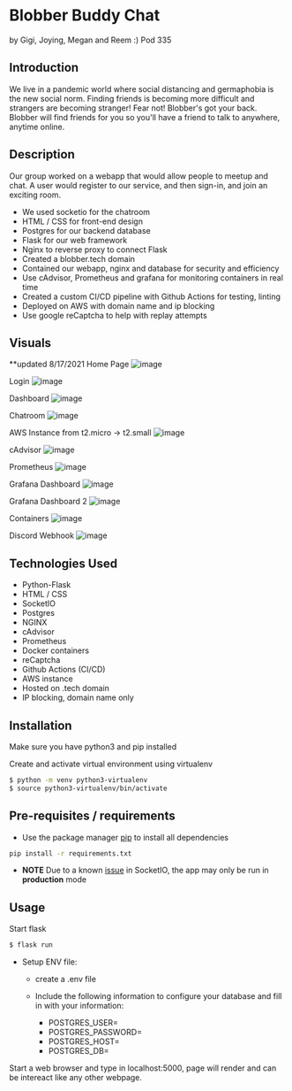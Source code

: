 
# Blobber Buddy Chat

by Gigi, Joying, Megan and Reem :)
Pod 335

## Introduction

We live in a pandemic world where social distancing and germaphobia is the new social norm. 
Finding friends is becoming more difficult and strangers are becoming stranger! Fear not! Blobber's got your
back. Blobber will find friends for you so you'll have a friend to talk to anywhere, anytime online.

## Description

Our group worked on a webapp that would allow people to meetup and chat. A user 
would register to our service, and then sign-in, and join an exciting room. 

 - We used socketio for the chatroom
 - HTML / CSS for front-end design
 - Postgres for our backend database
 - Flask for our web framework
 - Nginx to reverse proxy to connect Flask
 - Created a blobber.tech domain
 - Contained our webapp, nginx and database for security and efficiency 
 - Use cAdvisor, Prometheus and grafana for monitoring containers in real time
 - Created a custom CI/CD pipeline with Github Actions for testing, linting
 - Deployed on AWS with domain name and ip blocking
 - Use google reCaptcha to help with replay attempts

## Visuals 
**updated 8/17/2021
Home Page
![image](https://user-images.githubusercontent.com/51943194/129788201-1c9a24f1-0858-41b9-90f2-3e756d9742a4.png)

Login
![image](https://user-images.githubusercontent.com/51943194/129788442-ed820c5a-6b32-4534-8303-1caa0fa3c3fc.png)

Dashboard
![image](https://user-images.githubusercontent.com/51943194/130191874-1df00dac-3d96-4c46-8b3d-c671d891fd21.png)

Chatroom
![image](https://user-images.githubusercontent.com/51943194/130191949-d2607105-4fb7-4ec1-a870-1e22b7c974bd.png)

AWS Instance from t2.micro -> t2.small
![image](https://user-images.githubusercontent.com/51943194/129834519-62245360-8a78-41d4-ab93-f157b526c64a.png)

cAdvisor
![image](https://user-images.githubusercontent.com/51943194/129844313-bb41c80f-efe4-40aa-9d65-96e25883c0e8.png)

Prometheus
![image](https://user-images.githubusercontent.com/51943194/129845143-29dfd02d-ab18-4919-a76d-98f7bb9f7bb8.png)

Grafana Dashboard
![image](https://user-images.githubusercontent.com/51943194/130197840-aef1d1a3-7a4d-4646-ad5e-f7e9ea91694f.png)

Grafana Dashboard 2
![image](https://user-images.githubusercontent.com/51943194/130197947-33246c0d-9728-4969-b621-95129d360caa.png)

Containers
![image](https://user-images.githubusercontent.com/51943194/130271390-65ecb374-384c-4409-a9f0-9f442e83eb32.png)

Discord Webhook
![image](https://user-images.githubusercontent.com/51943194/130304013-a84b42fc-8934-47c3-964a-2795fe9bcf0c.png)




## Technologies Used

- Python-Flask
- HTML / CSS
- SocketIO
- Postgres
- NGINX
- cAdvisor
- Prometheus
- Docker containers
- reCaptcha
- Github Actions (CI/CD)
- AWS instance
- Hosted on .tech domain
- IP blocking, domain name only


## Installation

Make sure you have python3 and pip installed

Create and activate virtual environment using virtualenv

```bash
$ python -m venv python3-virtualenv
$ source python3-virtualenv/bin/activate
```

## Pre-requisites / requirements

- Use the package manager [pip](https://pip.pypa.io/en/stable/) to install all dependencies

```bash
pip install -r requirements.txt

```

- **NOTE** Due to a known [issue](https://github.com/miguelgrinberg/Flask-SocketIO/issues/801) in SocketIO, the app may only be run in **production** mode


## Usage

Start flask

```bash
$ flask run

```

- Setup ENV file: 
  - create a .env file 
  - Include the following information to configure your database and fill in with your information:

    - POSTGRES_USER=
    - POSTGRES_PASSWORD=
    - POSTGRES_HOST=
    - POSTGRES_DB=
  
Start a web browser and type in localhost:5000, page will render and can be intereact like any other webpage.

